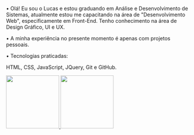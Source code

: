<p>
• Olá! Eu sou o Lucas e estou graduando em Análise e Desenvolvimento de Sistemas, atualmente estou me capacitando na área de "Desenvolvimento Web", especificamente em Front-End. Tenho conhecimento na área de Design Gráfico, UI e UX.

• A minha experiência no presente momento é apenas com projetos pessoais.

• Tecnologias praticadas:

HTML,
CSS,
JavaScript,
JQuery,
Git e GitHub.
</p>
<div>
<a href="https://github.com/Lucas-Sessi">
<img height="145em" src="https://github-readme-stats.vercel.app/api?username=Lucas-Sessi&show_icons=true&theme=algolia&count_private=true&include_all_commits=true">
<img height="145em" src="https://github-readme-stats.vercel.app/api/top-langs/?username=Lucas-Sessi&layout=compact&theme=algolia&langs_count=9">
</div>
